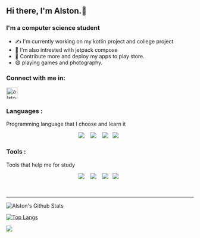 
## Hi there, I'm Alston.👋                                                  

### I'm a computer science student
- ✍ I'm currently working on my kotlin project and college project
- 👀 I'm also intrested with jetpack compose
- 🎯 Contribute more and deploy my apps to play store.
- 😄 playing games and photography.

### Connect with me in:


[<img align="center" alt="alstonargodi | Twitter" width="30px" src="https://cdn.jsdelivr.net/npm/simple-icons@v3/icons/twitter.svg" />][twitter]


### Languages :

Programming language that I choose and learn it

<p align="center">
  <img src="https://img.shields.io/badge/kotlin-%230095D5.svg?style=for-the-badge&logo=kotlin&logoColor=white"/>&nbsp;&nbsp;&nbsp;
  <img src="https://img.shields.io/badge/java-%23ED8B00.svg?style=for-the-badge&logo=java&logoColor=white"/>&nbsp;&nbsp;&nbsp;
  <img src="https://img.shields.io/badge/c++-%2300599C.svg?style=for-the-badge&logo=c%2B%2B"/>&nbsp;&nbsp;
   <img src="https://img.shields.io/badge/python-3670A0?style=for-the-badge&logo=python&logoColor=ffdd54"/>&nbsp;&nbsp;
</p>

### Tools :

Tools that help me for study

<p align="center">
  <img src="https://img.shields.io/badge/Android%20Studio-3DDC84.svg?style=for-the-badge&logo=android-studio&logoColor=white&color=black&labelColor=gray" />&nbsp;&nbsp;&nbsp;
  <img src="https://img.shields.io/badge/IntelliJIDEA-000000.svg?style=for-the-badge&logo=intellij-idea&logoColor=plain&labelColor=gray"/>&nbsp;&nbsp;&nbsp;
  <img src="https://img.shields.io/badge/pycharm-143?style=for-the-badge&logo=pycharm&logoColor=white&color=black&labelColor=gray"/>&nbsp;&nbsp;
   <img src="https://img.shields.io/badge/jupyter-%23FA0F00.svg?style=for-the-badge&logo=jupyter&logoColor=white&color=black&labelColor=gray"/>&nbsp;&nbsp;
</p>


<br />



---

<img align="center" alt="Alston's Github Stats" src="https://github-readme-stats.vercel.app/api?username=Alstonargodi&show_icons=true&hide_border=true" />


[![Top Langs](https://github-readme-stats.vercel.app/api/top-langs/?username=Alstonargodi&show_icons=true&hide_border=true)](https://github.com/Alstonargodi)


![](https://komarev.com/ghpvc/?username=rogerboto&color=blue)

[twitter]: https://twitter.com/ArgodiI

